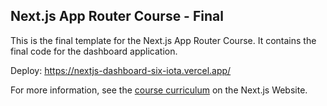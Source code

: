 ## Next.js App Router Course - Final

This is the final template for the Next.js App Router Course. It contains the final code for the dashboard application.

Deploy: https://nextjs-dashboard-six-iota.vercel.app/

For more information, see the [course curriculum](https://nextjs.org/learn) on the Next.js Website.

